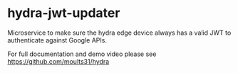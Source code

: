 # hydra-jwt-updater
Microservice to make sure the hydra edge device always has a valid JWT to authenticate against Google APIs.

For full documentation and demo video please see https://github.com/moults31/hydra
